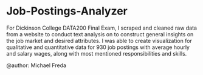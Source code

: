 # Job-Postings-Analyzer

For Dickinson College DATA200 Final Exam, I scraped and cleaned raw data from a website to conduct text analysis on to construct general insights on the job market and desired attributes.  I was able to create visualization for qualitative and quantitative data for 930 job postings with average hourly and salary wages, along with most mentioned responsibilities and skills.

@author: Michael Freda
